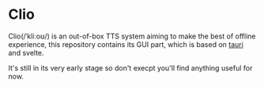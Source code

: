 # Clio

Clio(/ˈkliːoʊ/) is an out-of-box TTS system aiming to make the best of offline experience, this repository contains its GUI part, which is based on [tauri](https://github.com/tauri-apps/tauri) and svelte.

It's still in its very early stage so don't execpt you'll find anything useful for now.